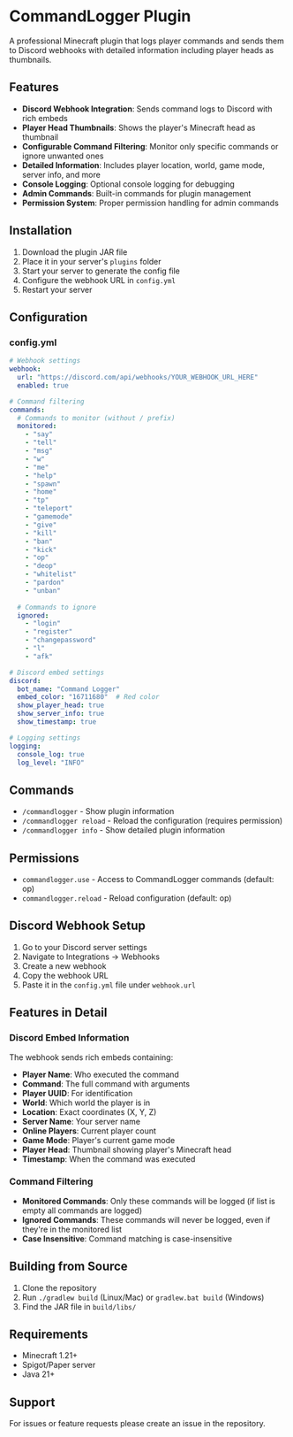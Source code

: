 # CommandLogger Plugin

A professional Minecraft plugin that logs player commands and sends them to Discord webhooks with detailed information including player heads as thumbnails.

## Features

- **Discord Webhook Integration**: Sends command logs to Discord with rich embeds
- **Player Head Thumbnails**: Shows the player's Minecraft head as thumbnail
- **Configurable Command Filtering**: Monitor only specific commands or ignore unwanted ones
- **Detailed Information**: Includes player location, world, game mode, server info, and more
- **Console Logging**: Optional console logging for debugging
- **Admin Commands**: Built-in commands for plugin management
- **Permission System**: Proper permission handling for admin commands

## Installation

1. Download the plugin JAR file
2. Place it in your server's `plugins` folder
3. Start your server to generate the config file
4. Configure the webhook URL in `config.yml`
5. Restart your server

## Configuration

### config.yml

```yaml
# Webhook settings
webhook:
  url: "https://discord.com/api/webhooks/YOUR_WEBHOOK_URL_HERE"
  enabled: true

# Command filtering
commands:
  # Commands to monitor (without / prefix)
  monitored:
    - "say"
    - "tell"
    - "msg"
    - "w"
    - "me"
    - "help"
    - "spawn"
    - "home"
    - "tp"
    - "teleport"
    - "gamemode"
    - "give"
    - "kill"
    - "ban"
    - "kick"
    - "op"
    - "deop"
    - "whitelist"
    - "pardon"
    - "unban"
  
  # Commands to ignore
  ignored:
    - "login"
    - "register"
    - "changepassword"
    - "l"
    - "afk"

# Discord embed settings
discord:
  bot_name: "Command Logger"
  embed_color: "16711680"  # Red color
  show_player_head: true
  show_server_info: true
  show_timestamp: true

# Logging settings
logging:
  console_log: true
  log_level: "INFO"
```

## Commands

- `/commandlogger` - Show plugin information
- `/commandlogger reload` - Reload the configuration (requires permission)
- `/commandlogger info` - Show detailed plugin information

## Permissions

- `commandlogger.use` - Access to CommandLogger commands (default: op)
- `commandlogger.reload` - Reload configuration (default: op)

## Discord Webhook Setup

1. Go to your Discord server settings
2. Navigate to Integrations → Webhooks
3. Create a new webhook
4. Copy the webhook URL
5. Paste it in the `config.yml` file under `webhook.url`

## Features in Detail

### Discord Embed Information

The webhook sends rich embeds containing:
- **Player Name**: Who executed the command
- **Command**: The full command with arguments
- **Player UUID**: For identification
- **World**: Which world the player is in
- **Location**: Exact coordinates (X, Y, Z)
- **Server Name**: Your server name
- **Online Players**: Current player count
- **Game Mode**: Player's current game mode
- **Player Head**: Thumbnail showing player's Minecraft head
- **Timestamp**: When the command was executed

### Command Filtering

- **Monitored Commands**: Only these commands will be logged (if list is empty all commands are logged)
- **Ignored Commands**: These commands will never be logged, even if they're in the monitored list
- **Case Insensitive**: Command matching is case-insensitive


## Building from Source

1. Clone the repository
2. Run `./gradlew build` (Linux/Mac) or `gradlew.bat build` (Windows)
3. Find the JAR file in `build/libs/`

## Requirements

- Minecraft 1.21+
- Spigot/Paper server
- Java 21+

## Support

For issues or feature requests please create an issue in the repository.



